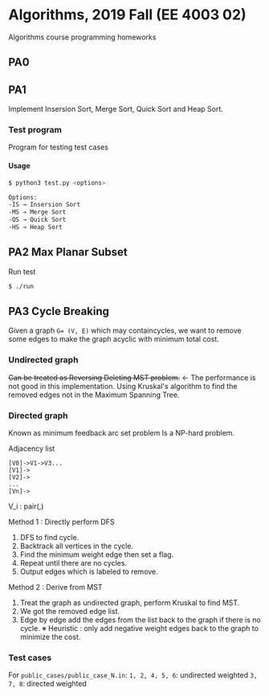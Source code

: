# Algorithms, 2019 Fall (EE 4003 02)
Algorithms course programming homeworks

## PA0

## PA1
Implement Insersion Sort, Merge Sort, Quick Sort and Heap Sort.

### Test program
Program for testing test cases

#### Usage
```bash
$ python3 test.py <options>

Options:
-IS → Insersion Sort
-MS → Merge Sort
-QS → Quick Sort
-HS → Heap Sort
```

## PA2 Max Planar Subset

Run test
```bash
$ ./run
```

## PA3 Cycle Breaking
Given a graph `G= (V, E)` which may containcycles, we want to remove some edges to make the graph acyclic with minimum total cost.  

### Undirected graph
~~Can be treated as Reversing Deleting MST problem.~~ ← The performance is not good in this implementation.
Using Kruskal's algorithm to find the removed edges not in the Maximum Spanning Tree.

### Directed graph
Known as minimum feedback arc set problem
Is a NP-hard problem.

Adjacency list
```
[V0]->V1->V3...
[V1]->
[V2]->
...
[Vn]->
```
V_i : pair(<vertex index>,<weight>)

Method 1 : Directly perform DFS  
1. DFS to find cycle.
2. Backtrack all vertices in the cycle.
3. Find the minimum weight edge then set a flag.
4. Repeat until there are no cycles.
5. Output edges which is labeled to remove.

Method 2 :  Derive from MST
1. Treat the graph as undirected graph, perform Kruskal to find MST.
2. We got the removed edge list.
3. Edge by edge add the edges from the list back to the graph if there is no cycle.
※ Heuristic : only add negative weight edges back to the graph to minimize the cost.

### Test cases
For `public_cases/public_case_N.in`:
`1, 2, 4, 5, 6`: undirected weighted
`3, 7, 8`: directed weighted